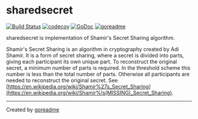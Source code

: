 # sharedsecret

[![Build Status](https://travis-ci.org/posener/sharedsecret.svg?branch=master)](https://travis-ci.org/posener/sharedsecret)
[![codecov](https://codecov.io/gh/posener/sharedsecret/branch/master/graph/badge.svg)](https://codecov.io/gh/posener/sharedsecret)
[![GoDoc](https://godoc.org/github.com/posener/sharedsecret?status.svg)](http://godoc.org/github.com/posener/sharedsecret)
[![goreadme](https://goreadme.herokuapp.com/badge/posener/sharedsecret.svg)](https://goreadme.herokuapp.com)

sharedsecret is implementation of Shamir's Secret Sharing algorithm.

Shamir's Secret Sharing is an algorithm in cryptography created by Adi Shamir. It is a form of
secret sharing, where a secret is divided into parts, giving each participant its own unique
part. To reconstruct the original secret, a minimum number of parts is required. In the threshold
scheme this number is less than the total number of parts. Otherwise all participants are needed
to reconstruct the original secret. See [https://en.wikipedia.org/wiki/Shamir%27s_Secret_Sharing](https://en.wikipedia.org/wiki/Shamir%!s(MISSING)_Secret_Sharing).


---

Created by [goreadme](https://github.com/apps/goreadme)
